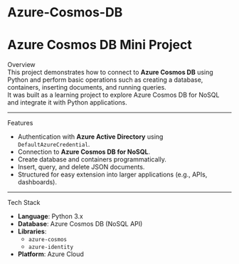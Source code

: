 # Azure-Cosmos-DB

# Azure Cosmos DB Mini Project

Overview  
This project demonstrates how to connect to **Azure Cosmos DB** using Python and perform basic operations such as creating a database, containers, inserting documents, and running queries.  
It was built as a learning project to explore Azure Cosmos DB for NoSQL and integrate it with Python applications.

---

Features  
- Authentication with **Azure Active Directory** using `DefaultAzureCredential`.  
- Connection to **Azure Cosmos DB for NoSQL**.  
- Create database and containers programmatically.  
- Insert, query, and delete JSON documents.  
- Structured for easy extension into larger applications (e.g., APIs, dashboards).  

---

Tech Stack  
- **Language**: Python 3.x  
- **Database**: Azure Cosmos DB (NoSQL API)  
- **Libraries**:  
  - `azure-cosmos`  
  - `azure-identity`  
- **Platform**: Azure Cloud  
  
